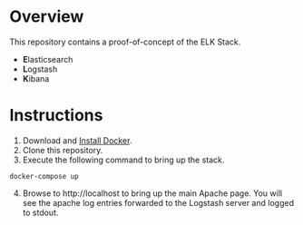 # Overview
This repository contains a proof-of-concept of the ELK Stack.  
- **E**lasticsearch
- **L**ogstash
- **K**ibana

# Instructions
1. Download and [Install Docker](https://docs.docker.com/engine/installation/).
2. Clone this repository.
3. Execute the following command to bring up the stack.
```
docker-compose up
```
4. Browse to http://localhost to bring up the main Apache page.  You will see the apache log entries forwarded to the Logstash server and logged to stdout.
